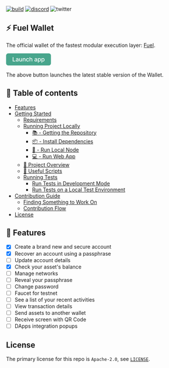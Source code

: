 [![build](https://github.com/FuelLabs/fuels-wallet/actions/workflows/gh-pages.yml/badge.svg)](https://github.com/FuelLabs/fuels-wallet/actions/workflows/gh-pages.yml)
[![discord](https://img.shields.io/badge/chat%20on-discord-orange?&logo=discord&logoColor=ffffff&color=7389D8&labelColor=6A7EC2)](https://discord.gg/xfpK4Pe)
![twitter](https://img.shields.io/twitter/follow/SwayLang?style=social)

## ⚡️ Fuel Wallet

The official wallet of the fastest modular execution layer: [Fuel](https://fuel.network/).

[![launch app button](docs/assets/launch-button.png)](https://fuels-wallet.vercel.app)

The above button launches the latest stable version of the Wallet.

## 📗 Table of contents

- [Features](#-fuels-wallet-features)
- [Getting Started](./docs/GETTING_STARTED.md)
  - [Requirements](./docs/GETTING_STARTED.md#requirements)
  - [Running Project Locally](./docs/GETTING_STARTED.md#running-project-locally)
    - [📚 - Getting the Repository](./docs/GETTING_STARTED.md#---getting-the-repository)
    - [📦 - Install Dependencies](./docs/GETTING_STARTED.md#---install-dependencies)
    - [📒 - Run Local Node](./docs/GETTING_STARTED.md#---run-local-node)
    - [💻 - Run Web App](./docs/GETTING_STARTED.md#---run-web-app)
  - [📗 Project Overview](./docs/GETTING_STARTED.md#-project-overview)
  - [🧰 Useful Scripts](./docs/GETTING_STARTED.md#-useful-scripts)
  - [Running Tests](./docs/GETTING_STARTED.md#running-tests)
    - [Run Tests in Development Mode](./docs/GETTING_STARTED.md#run-tests-in-development-mode)
    - [Run Tests on a Local Test Environment](./docs/GETTING_STARTED.md#run-tests-on-a-local-test-environment)
- [Contribution Guide](./docs/CONTRIBUTING.md)
  - [Finding Something to Work On](./docs/CONTRIBUTING.md#finding-something-to-work-on)
  - [Contribution Flow](./docs/CONTRIBUTING.md#contribution-flow)
- [License](#license)

## 🧰 Features

- [x] Create a brand new and secure account
- [x] Recover an account using a passphrase
- [ ] Update account details
- [x] Check your asset's balance
- [ ] Manage networks
- [ ] Reveal your passphrase
- [ ] Change password
- [ ] Faucet for testnet
- [ ] See a list of your recent activities
- [ ] View transaction details
- [ ] Send assets to another wallet
- [ ] Receive screen with QR Code
- [ ] DApps integration popups

## License

The primary license for this repo is `Apache-2.0`, see [`LICENSE`](./LICENSE).
